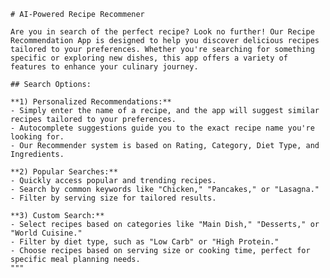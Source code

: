     # AI-Powered Recipe Recommener
    
    Are you in search of the perfect recipe? Look no further! Our Recipe Recommendation App is designed to help you discover delicious recipes tailored to your preferences. Whether you're searching for something specific or exploring new dishes, this app offers a variety of features to enhance your culinary journey.
    
    ## Search Options:
    
    **1) Personalized Recommendations:**
    - Simply enter the name of a recipe, and the app will suggest similar recipes tailored to your preferences.
    - Autocomplete suggestions guide you to the exact recipe name you're looking for.
    - Our Recommender system is based on Rating, Category, Diet Type, and Ingredients.
    
    **2) Popular Searches:**
    - Quickly access popular and trending recipes.
    - Search by common keywords like "Chicken," "Pancakes," or "Lasagna."
    - Filter by serving size for tailored results.
    
    **3) Custom Search:**
    - Select recipes based on categories like "Main Dish," "Desserts," or "World Cuisine."
    - Filter by diet type, such as "Low Carb" or "High Protein."
    - Choose recipes based on serving size or cooking time, perfect for specific meal planning needs.
    """

